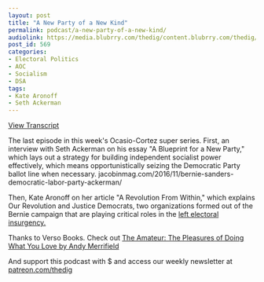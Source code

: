 ```yaml
---
layout: post
title: "A New Party of a New Kind"
permalink: podcast/a-new-party-of-a-new-kind/
audiolink: https://media.blubrry.com/thedig/content.blubrry.com/thedig/The_Dig_-_EP_131_-_AckermanAronoff.mp3
post_id: 569
categories: 
- Electoral Politics
- AOC
- Socialism
- DSA
tags: 
- Kate Aronoff
- Seth Ackerman
---
```


[View Transcript](https://www.jacobinmag.com/2018/07/electoral-rules-third-party-ballot-line-ocasio-cortez-dsa)


The last episode in this week's Ocasio-Cortez super series. First, an interview with Seth Ackerman on his essay "A Blueprint for a New Party," which lays out a strategy for building independent socialist power effectively, which means opportunistically seizing the Democratic Party ballot line when necessary. jacobinmag.com/2016/11/bernie-sanders-democratic-labor-party-ackerman/

Then, Kate Aronoff on her article "A Revolution From Within," which explains Our Revolution and Justice Democrats, two organizations formed out of the Bernie campaign that are playing critical roles in the [left electoral insurgency.](dissentmagazine.org/article/transforming-electoral-process-our-revolution-justice-democrats)

Thanks to Verso Books. Check out [The Amateur: The Pleasures of Doing What You Love by Andy Merrifield](versobooks.com/books/2765-the-amateur)



And support this podcast with $ and access our weekly newsletter at [patreon.com/thedig](http://www.patreon.com/TheDig) 
